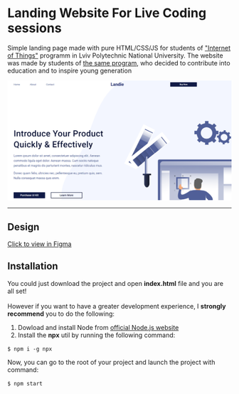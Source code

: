 # Landing Website For Live Coding sessions
Simple landing page made with pure HTML/CSS/JS for students of ["Internet of Things"](http://iot.lviv.ua) programm in Lviv Polytechnic National University.
The website was made by students of [the same program](http://iot.lviv.ua), who decided to contribute into education and to inspire young generation 

![](readme-images/landing.png)

---
## Design
[Click to view in Figma](https://www.figma.com/file/j4Cj7lPDyhHJbg54tCw4Zc/1st-coding-task?node-id=2172%3A760)

## Installation
You could just download the project and open **index.html** file and you are all set!<br>
<br>
However if you want to have a greater development experience, I **strongly recommend** you to do the following:
1. Dowload and install Node from [official Node.js website](https://nodejs.org/)
2. Install the **npx** util by running the following command:
```
$ npm i -g npx
```
Now, you can go to the root of your project and launch the project with command:
```
$ npm start
```
